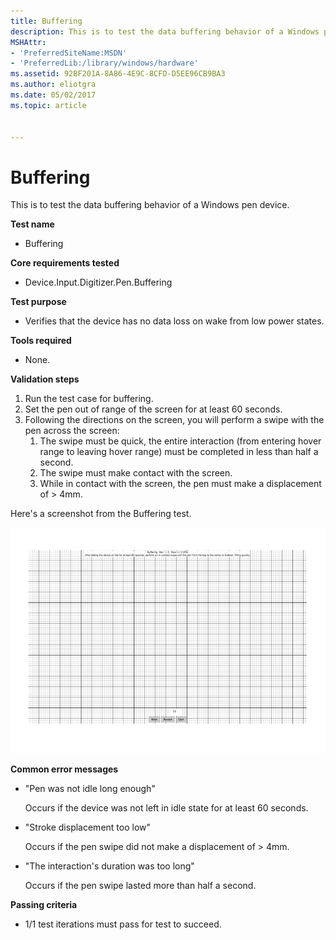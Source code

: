 ```yaml
---
title: Buffering
description: This is to test the data buffering behavior of a Windows pen device.
MSHAttr:
- 'PreferredSiteName:MSDN'
- 'PreferredLib:/library/windows/hardware'
ms.assetid: 92BF201A-8A86-4E9C-8CFD-D5EE96CB9BA3
ms.author: eliotgra
ms.date: 05/02/2017
ms.topic: article


---
```


# Buffering


This is to test the data buffering behavior of a Windows pen device.

**Test name**

-   Buffering

**Core requirements tested**

-   Device.Input.Digitizer.Pen.Buffering

**Test purpose**

-   Verifies that the device has no data loss on wake from low power states.

**Tools required**

-   None.

**Validation steps**

1. Run the test case for buffering.
2. Set the pen out of range of the screen for at least 60 seconds.
3. Following the directions on the screen, you will perform a swipe with the pen across the screen:
   1. The swipe must be quick, the entire interaction (from entering hover range to leaving hover range) must be completed in less than half a second.
   2. The swipe must make contact with the screen.
   3. While in contact with the screen, the pen must make a displacement of &gt; 4mm.

Here's a screenshot from the Buffering test.

![screenshot from the buffering test for a windows pen device.](../images/pen-test-buffer.png)

**Common error messages**

-   "Pen was not idle long enough"
    
    Occurs if the device was not left in idle state for at least 60 seconds.
-   "Stroke displacement too low"
    
    Occurs if the pen swipe did not make a displacement of &gt; 4mm.
-   "The interaction's duration was too long"
    
    Occurs if the pen swipe lasted more than half a second.

**Passing criteria**

-   1/1 test iterations must pass for test to succeed.
